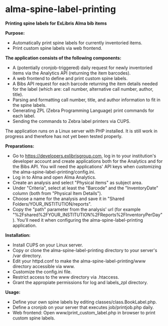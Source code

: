 # alma-spine-label-printing
<strong>Printing spine labels for ExLibris Alma bib items</strong>

<strong>Purpose:</strong>
- Automatically print spine labels for currently inventoried items.
- Print custom spine labels via web frontend.

<strong>The application consists of the following components:</strong>
- A (potentially cronjob-triggered) daily request for newly inventoried items via the Analytics API (returning the item barcodes).
- A web frontend to define and print custom spine labels.
- A Bibs API request for each barcode returning the item details needed for the label (which are: call number, alternative call number, author, title).
- Parsing and formatting call number, title, and author information to fit in the spine labels.
- Generating ZPL (Zebra Programming Language) print commands for each label.
- Sending the commands to Zebra label printers via CUPS.

The application runs on a Linux server with PHP installed. It is still work in progress and therefore has not yet been tested properly.

<strong>Preparations:</strong>
- Go to https://developers.exlibrisgroup.com, log in to your institution's developer account and create applications both for the Analytics and for the Bibs API. You will need the applications' API keys when customizing the alma-spine-label-printing/config.ini.
- Log in to Alma and open Alma Analytics.
- Create an analysis and select "Physical items" as subject area.
- Under "Criteria", select at least the "Barcode" and the "InventoryDate" column (both from "Physical Item Details").
- Choose a name for the analysis and save it in "Shared Folders/YOUR_INSTITUTION/reports".
- Copy the "path" parameter from the analysis' url (for example "%2Fshared%2FYOUR_INSTITUTION%2FReports%2FInventoryPerDay"). You'll need it when configuring the alma-spine-label-printing application.

<strong>Installation:</strong>
- Install CUPS on your Linux server.
- Copy or clone the alma-spine-label-printing directory to your server's /var directory.
- Edit your httpd.conf to make the alma-spine-label-printing/www directory accessible via www.
- Customize the config.ini file.
- Restrict access to the www directory via .htaccess.
- Grant the appropiate permissions for log and labels_zpl directory.

<strong>Usage:</strong>
- Define your own spine labels by editing classes/class.BookLabel.php. 
- Define a cronjob on your server that executes job/printjob.php daily.
- Web frontend: Open www/print_custom_label.php in browser to print custom spine labels.
